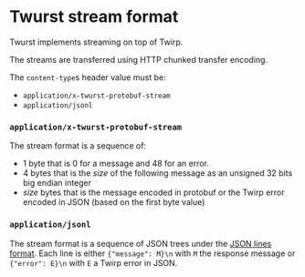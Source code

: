 # Twurst stream format

Twurst implements streaming on top of Twirp.

The streams are transferred using HTTP chunked transfer encoding.

The `content-type`s header value must be:
- `application/x-twurst-protobuf-stream`
- `application/jsonl`

### `application/x-twurst-protobuf-stream`
The stream format is a sequence of:
- 1 byte that is 0 for a message and 48 for an error.
- 4 bytes that is the *size* of the following message as an unsigned 32 bits big endian integer
- *size* bytes that is the message encoded in protobuf or the Twirp error encoded in JSON (based on the first byte value)


### `application/jsonl`
The stream format is a sequence of JSON trees under the [JSON lines format](https://jsonlines.org/).
Each line is either `{"message": M}\n` with `M` the response message or `{"error": E}\n` with `E` a Twirp error in JSON.
